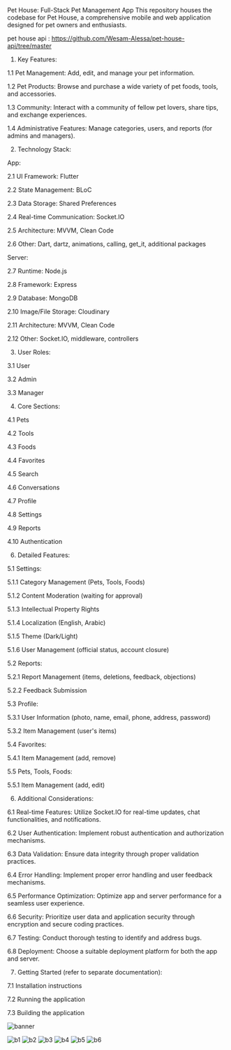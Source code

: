 Pet House: Full-Stack Pet Management App
This repository houses the codebase for Pet House, a comprehensive mobile and web application designed for pet owners and enthusiasts.

pet house api : https://github.com/Wesam-Alessa/pet-house-api/tree/master

1. Key Features:

1.1 Pet Management: Add, edit, and manage your pet information.

1.2 Pet Products: Browse and purchase a wide variety of pet foods, tools, and accessories.

1.3 Community: Interact with a community of fellow pet lovers, share tips, and exchange experiences.

1.4 Administrative Features: Manage categories, users, and reports (for admins and managers).

2. Technology Stack:
   
App:

  2.1 UI Framework: Flutter
  
  2.2 State Management: BLoC
  
  2.3 Data Storage: Shared Preferences
  
  2.4 Real-time Communication: Socket.IO
  
  2.5 Architecture: MVVM, Clean Code
  
  2.6 Other: Dart, dartz, animations, calling, get_it, additional packages

Server:

2.7 Runtime: Node.js

2.8 Framework: Express

2.9 Database: MongoDB

2.10 Image/File Storage: Cloudinary

2.11 Architecture: MVVM, Clean Code

2.12 Other: Socket.IO, middleware, controllers

3. User Roles:
   
3.1 User

3.2 Admin

3.3 Manager

4. Core Sections:

4.1 Pets

4.2 Tools

4.3 Foods

4.4 Favorites

4.5 Search

4.6 Conversations

4.7 Profile

4.8 Settings

4.9 Reports

4.10 Authentication

6. Detailed Features:

5.1 Settings:

5.1.1 Category Management (Pets, Tools, Foods)

5.1.2 Content Moderation (waiting for approval)

5.1.3 Intellectual Property Rights

5.1.4 Localization (English, Arabic)

5.1.5 Theme (Dark/Light)

5.1.6 User Management (official status, account closure)

5.2 Reports:

5.2.1 Report Management (items, deletions, feedback, objections)

5.2.2 Feedback Submission

5.3 Profile:

5.3.1 User Information (photo, name, email, phone, address, password)

5.3.2 Item Management (user's items)

5.4 Favorites:

5.4.1 Item Management (add, remove)

5.5 Pets, Tools, Foods:

5.5.1 Item Management (add, edit)

6. Additional Considerations:

6.1 Real-time Features: Utilize Socket.IO for real-time updates, chat functionalities, and notifications.

6.2 User Authentication: Implement robust authentication and authorization mechanisms.

6.3 Data Validation: Ensure data integrity through proper validation practices.

6.4 Error Handling: Implement proper error handling and user feedback mechanisms.

6.5 Performance Optimization: Optimize app and server performance for a seamless user experience.

6.6 Security: Prioritize user data and application security through encryption and secure coding practices.

6.7 Testing: Conduct thorough testing to identify and address bugs.

6.8 Deployment: Choose a suitable deployment platform for both the app and server.
   
7. Getting Started (refer to separate documentation):

7.1 Installation instructions

7.2 Running the application

7.3 Building the application

![banner](https://github.com/Wesam-Alessa/pet-house/assets/85794958/c3d87750-fcc1-4603-bce5-271a7981c77d)

![b1](https://github.com/Wesam-Alessa/pet-house/assets/85794958/c6d3d2ce-7754-4579-8ea7-9303b737fcd1)
![b2](https://github.com/Wesam-Alessa/pet-house/assets/85794958/0adcaaff-7075-4c8d-b7f8-d2dc927a6d47)
![b3](https://github.com/Wesam-Alessa/pet-house/assets/85794958/e7cbeee9-7b2f-476c-9b03-981aa65029d3)
![b4](https://github.com/Wesam-Alessa/pet-house/assets/85794958/128d4573-3139-41c4-9eb2-c5fd12f3d326)
![b5](https://github.com/Wesam-Alessa/pet-house/assets/85794958/d5989efb-2779-48c0-9998-bbc31565a111)
![b6](https://github.com/Wesam-Alessa/pet-house/assets/85794958/ef87598b-15b9-4603-bf77-7dba8c6b5c9f)


